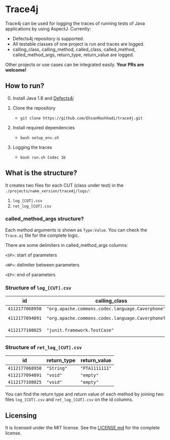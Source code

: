# Trace4j

Trace4j can be used for logging the traces of running tests of Java applications by using AspectJ. 
Currently:

   - Defects4j repository is supported.
   - All testable classes of one project is run and traces are logged.
   - calling_class, calling_method, called_class, called_method, called_method_args, return_type, return_value are logged.
   
Other projects or use cases can be integrated easily. **Your PRs are welcome!**

## How to run?

0. Install Java 1.8 and [Defects4j](https://github.com/rjust/defects4j)

1. Clone the repository
    - ```git clone https://github.com/EhsanMashhadi/trace4j.git```
2. Install required dependencies
    - ```bash setup_env.sh ```
3. Logging the traces
    - ```bash run.sh Codec 1b```

## What is the structure?
It creates two files for each CUT (class under test) in the ```./projects/name_version/trace4j/logs/```:
1. `log_[CUT].csv`
2. `ret_log_[CUT].csv`

### called_method_args structure?
Each method arguments is shown as `Type:Value`. You can check the `Trace.aj` file for the complete logic.

There are some delimiters in called_method_args columns:

`<SP>`: start of parameters

`<NP>`: delimiter between parameters
   
`<EP>`: end of parameters


### Structure of `log_[CUT].csv`

|id|calling_class|calling_method|called_class|called_method|called_method_args|
|---|---|---|----|---|---|
|`4112177068950`|`"org.apache.commons.codec.language.Caverphone"`|`"caverphone"`|`"java.lang.String"`|`"substring"`|`"<SP>Integer:0<NP>Integer:10<EP>"`|
|`4112177094891`|`"org.apache.commons.codec.language.CaverphoneTest"`|`"testSpecificationExamples"`|`"junit.framework.TestCase"`|`"assertEquals"`|`"<SP>String:PTA1111111<NP>String:PTA1111111<EP>"`|
|`4112177108025`|`"junit.framework.TestCase"`|`"assertEquals"`|`"junit.framework.Assert"`|`"assertEquals"`|`"<SP>String:PTA1111111<NP>String:PTA1111111<EP>"`|


### Structure of `ret_log_[CUT].csv`

|id|return_type|return_value|
|---|---|---|
|`4112177068950`|`"String"`|`"PTA1111111"`|
|`4112177094891`|`"void"`|`"empty"`|
|`4112177108025`|`"void"`|`"empty"`|

You can find the return type and return value of each method by joining two files `log_[CUT].csv` and `ret_log_[CUT].csv` on the id columns.


## Licensing
It is licensed under the MIT license. See the [LICENSE.md](https://github.com/EhsanMashhadi/trace4j/blob/master/LICENSE) for the complete license.
